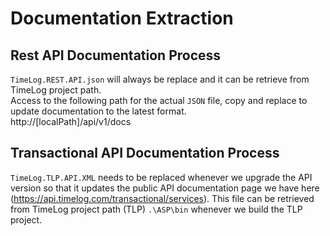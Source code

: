 # Documentation Extraction

## Rest API Documentation Process
`TimeLog.REST.API.json` will always be replace and it can be retrieve from TimeLog project path.  
Access to the following path for the actual `JSON` file, copy and replace to update documentation to the latest format.  
http://[localPath]/api/v1/docs

## Transactional API Documentation Process
`TimeLog.TLP.API.XML` needs to be replaced whenever we upgrade the API version so that it updates the public API documentation page we have here (https://api.timelog.com/transactional/services).
This file can be retrieved from TimeLog project path (TLP) `.\ASP\bin` whenever we build the TLP project.